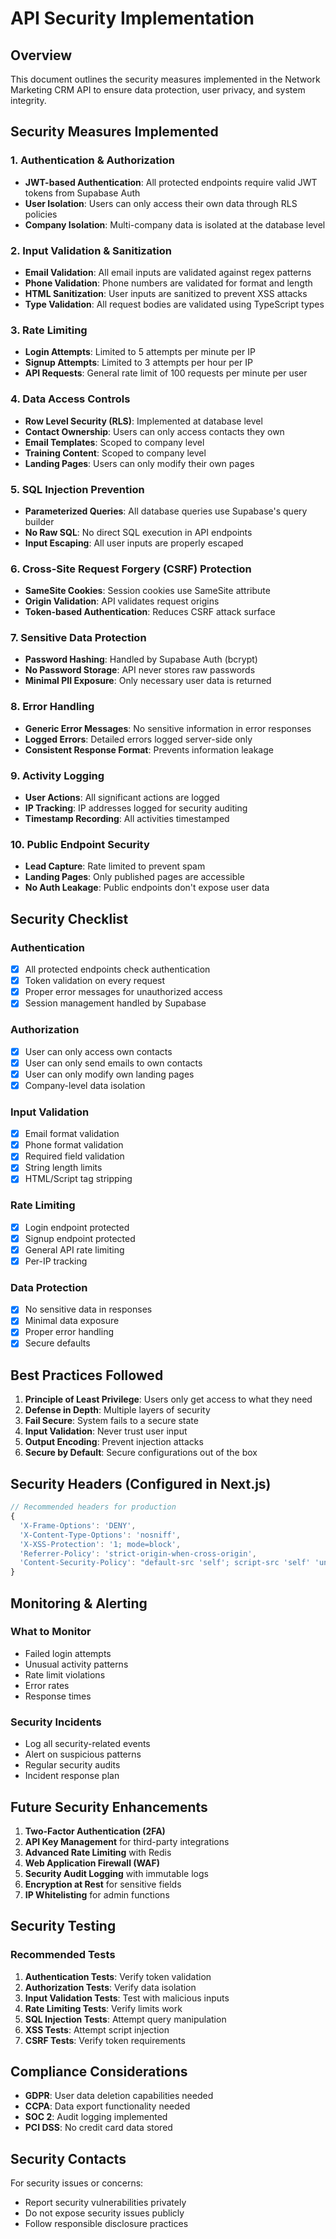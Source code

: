 # API Security Implementation

## Overview
This document outlines the security measures implemented in the Network Marketing CRM API to ensure data protection, user privacy, and system integrity.

## Security Measures Implemented

### 1. Authentication & Authorization
- **JWT-based Authentication**: All protected endpoints require valid JWT tokens from Supabase Auth
- **User Isolation**: Users can only access their own data through RLS policies
- **Company Isolation**: Multi-company data is isolated at the database level

### 2. Input Validation & Sanitization
- **Email Validation**: All email inputs are validated against regex patterns
- **Phone Validation**: Phone numbers are validated for format and length
- **HTML Sanitization**: User inputs are sanitized to prevent XSS attacks
- **Type Validation**: All request bodies are validated using TypeScript types

### 3. Rate Limiting
- **Login Attempts**: Limited to 5 attempts per minute per IP
- **Signup Attempts**: Limited to 3 attempts per hour per IP
- **API Requests**: General rate limit of 100 requests per minute per user

### 4. Data Access Controls
- **Row Level Security (RLS)**: Implemented at database level
- **Contact Ownership**: Users can only access contacts they own
- **Email Templates**: Scoped to company level
- **Training Content**: Scoped to company level
- **Landing Pages**: Users can only modify their own pages

### 5. SQL Injection Prevention
- **Parameterized Queries**: All database queries use Supabase's query builder
- **No Raw SQL**: No direct SQL execution in API endpoints
- **Input Escaping**: All user inputs are properly escaped

### 6. Cross-Site Request Forgery (CSRF) Protection
- **SameSite Cookies**: Session cookies use SameSite attribute
- **Origin Validation**: API validates request origins
- **Token-based Authentication**: Reduces CSRF attack surface

### 7. Sensitive Data Protection
- **Password Hashing**: Handled by Supabase Auth (bcrypt)
- **No Password Storage**: API never stores raw passwords
- **Minimal PII Exposure**: Only necessary user data is returned

### 8. Error Handling
- **Generic Error Messages**: No sensitive information in error responses
- **Logged Errors**: Detailed errors logged server-side only
- **Consistent Response Format**: Prevents information leakage

### 9. Activity Logging
- **User Actions**: All significant actions are logged
- **IP Tracking**: IP addresses logged for security auditing
- **Timestamp Recording**: All activities timestamped

### 10. Public Endpoint Security
- **Lead Capture**: Rate limited to prevent spam
- **Landing Pages**: Only published pages are accessible
- **No Auth Leakage**: Public endpoints don't expose user data

## Security Checklist

### Authentication
- [x] All protected endpoints check authentication
- [x] Token validation on every request
- [x] Proper error messages for unauthorized access
- [x] Session management handled by Supabase

### Authorization
- [x] User can only access own contacts
- [x] User can only send emails to own contacts
- [x] User can only modify own landing pages
- [x] Company-level data isolation

### Input Validation
- [x] Email format validation
- [x] Phone format validation
- [x] Required field validation
- [x] String length limits
- [x] HTML/Script tag stripping

### Rate Limiting
- [x] Login endpoint protected
- [x] Signup endpoint protected
- [x] General API rate limiting
- [x] Per-IP tracking

### Data Protection
- [x] No sensitive data in responses
- [x] Minimal data exposure
- [x] Proper error handling
- [x] Secure defaults

## Best Practices Followed

1. **Principle of Least Privilege**: Users only get access to what they need
2. **Defense in Depth**: Multiple layers of security
3. **Fail Secure**: System fails to a secure state
4. **Input Validation**: Never trust user input
5. **Output Encoding**: Prevent injection attacks
6. **Secure by Default**: Secure configurations out of the box

## Security Headers (Configured in Next.js)
```typescript
// Recommended headers for production
{
  'X-Frame-Options': 'DENY',
  'X-Content-Type-Options': 'nosniff',
  'X-XSS-Protection': '1; mode=block',
  'Referrer-Policy': 'strict-origin-when-cross-origin',
  'Content-Security-Policy': "default-src 'self'; script-src 'self' 'unsafe-inline' 'unsafe-eval'; style-src 'self' 'unsafe-inline';"
}
```

## Monitoring & Alerting

### What to Monitor
- Failed login attempts
- Unusual activity patterns
- Rate limit violations
- Error rates
- Response times

### Security Incidents
- Log all security-related events
- Alert on suspicious patterns
- Regular security audits
- Incident response plan

## Future Security Enhancements

1. **Two-Factor Authentication (2FA)**
2. **API Key Management** for third-party integrations
3. **Advanced Rate Limiting** with Redis
4. **Web Application Firewall (WAF)**
5. **Security Audit Logging** with immutable logs
6. **Encryption at Rest** for sensitive fields
7. **IP Whitelisting** for admin functions

## Security Testing

### Recommended Tests
1. **Authentication Tests**: Verify token validation
2. **Authorization Tests**: Verify data isolation
3. **Input Validation Tests**: Test with malicious inputs
4. **Rate Limiting Tests**: Verify limits work
5. **SQL Injection Tests**: Attempt query manipulation
6. **XSS Tests**: Attempt script injection
7. **CSRF Tests**: Verify token requirements

## Compliance Considerations

- **GDPR**: User data deletion capabilities needed
- **CCPA**: Data export functionality needed
- **SOC 2**: Audit logging implemented
- **PCI DSS**: No credit card data stored

## Security Contacts

For security issues or concerns:
- Report security vulnerabilities privately
- Do not expose security issues publicly
- Follow responsible disclosure practices 